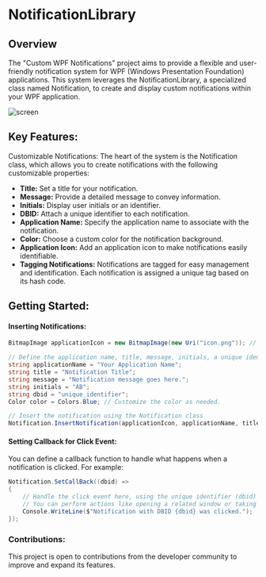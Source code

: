 # NotificationLibrary

## Overview
The "Custom WPF Notifications" project aims to provide a flexible and user-friendly notification system for WPF (Windows Presentation Foundation) applications. This system leverages the NotificationLibrary, a specialized class named Notification, to create and display custom notifications within your WPF application.

![screen](https://github.com/DanieleCarrozzino/NotificationLibrary/assets/51740054/48a17b4c-2f94-4ac9-8685-247a3e297ba6)

## Key Features:

Customizable Notifications: The heart of the system is the Notification class, which allows you to create notifications with the following customizable properties:

- __Title:__ Set a title for your notification.
- __Message:__ Provide a detailed message to convey information.
- __Initials:__ Display user initials or an identifier.
- __DBID:__ Attach a unique identifier to each notification.
- __Application Name:__ Specify the application name to associate with the notification.
- __Color:__ Choose a custom color for the notification background.
- __Application Icon:__ Add an application icon to make notifications easily identifiable.
- __Tagging Notifications:__ Notifications are tagged for easy management and identification. Each notification is assigned a unique tag based on its hash code.

## Getting Started:
#### Inserting Notifications:
```csharp
BitmapImage applicationIcon = new BitmapImage(new Uri("icon.png")); // Replace "icon.png" with the path to your application's icon image.

// Define the application name, title, message, initials, a unique identifier (dbid), and the background color for the notification.
string applicationName = "Your Application Name";
string title = "Notification Title";
string message = "Notification message goes here.";
string initials = "AB";
string dbid = "unique_identifier";
Color color = Colors.Blue; // Customize the color as needed.

// Insert the notification using the Notification class
Notification.InsertNotification(applicationIcon, applicationName, title, message, initials, dbid, color);
```

#### Setting Callback for Click Event:
You can define a callback function to handle what happens when a notification is clicked. For example:
```csharp
Notification.SetCallBack((dbid) =>
{
    // Handle the click event here, using the unique identifier (dbid) to identify the notification.
    // You can perform actions like opening a related window or taking the user to a specific location in your application.
    Console.WriteLine($"Notification with DBID {dbid} was clicked.");
});
```

### Contributions:
This project is open to contributions from the developer community to improve and expand its features.
